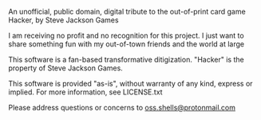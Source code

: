 An unofficial, public domain, digital tribute to the out-of-print card game Hacker, by Steve Jackson Games

I am receiving no profit and no recognition for this project. I just want to share something fun with my out-of-town friends and the world at large

This software is a fan-based transformative ditigization. "Hacker" is the property of Steve Jackson Games.

This software is provided "as-is", without warranty of any kind, express or implied. For more information, see LICENSE.txt

Please address questions or concerns to oss.shells@protonmail.com

